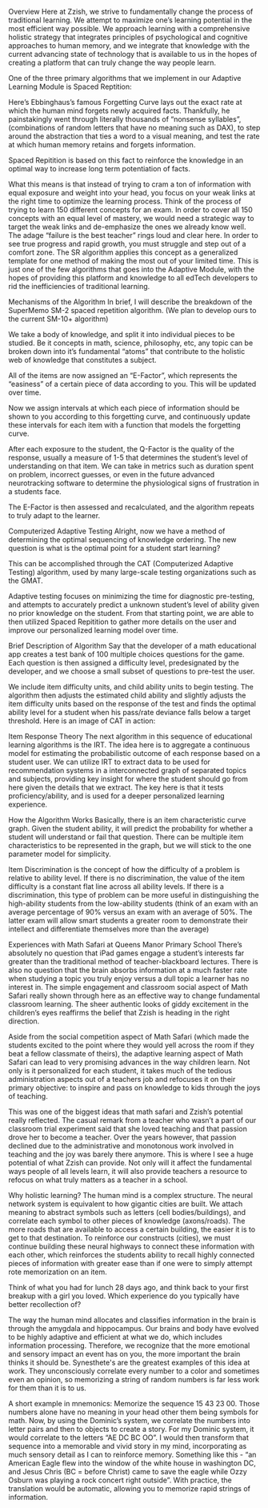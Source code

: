 Overview
Here at Zzish, we strive to fundamentally change the process of traditional learning. We attempt to maximize one’s learning potential in the most efficient way possible. We approach learning with a comprehensive holistic strategy that integrates principles of psychological and cognitive approaches to human memory, and we integrate that knowledge with the current advancing state of technology that is available to us in the hopes of creating a platform that can truly change the way people learn.

One of the three primary algorithms that we implement in our Adaptive Learning Module is Spaced Reptition:

Here’s Ebbinghaus’s famous Forgetting Curve lays out the exact rate at which the human mind forgets newly acquired facts. Thankfully, he painstakingly went through literally thousands of “nonsense syllables”, (combinations of random letters that have no meaning such as DAX), to step around the abstraction that ties a word to a visual meaning, and test the rate at which human memory retains and forgets information. 

Spaced Repitition is based on this fact to reinforce the knowledge in an optimal way to increase long term potentiation of facts. 

What this means is that instead of trying to cram a ton of information with equal exposure and weight into your head, you focus on your weak links at the right time to optimize the learning process. Think of the process of trying to learn 150 different concepts for an exam. In order to cover all 150 concepts with an equal level of mastery, we would need a strategic way to target the weak links and de-emphasize the ones we already know well. The adage “failure is the best teacher” rings loud and clear here. In order to see true progress and rapid growth, you must struggle and step out of a comfort zone. The SR algorithm applies this concept as a generalized template for one method of making the most out of your limited time. This is just one of the few algorithms that goes into the Adaptive Module, with the hopes of providing this platform and knowledge to all edTech developers to rid the inefficiencies of traditional learning. 


Mechanisms of the Algorithm
In brief, I will describe the breakdown of the SuperMemo SM-2 spaced repetition algorithm. (We plan to develop ours to the current SM-10+ algorithm)

We take a body of knowledge, and split it into individual pieces to be studied. Be it concepts in math, science, philosophy, etc, any topic can be broken down into it’s fundamental “atoms” that contribute to the holistic web of knowledge that constitutes a subject.

All of the items are now assigned an “E-Factor”, which represents the “easiness” of a certain piece of data according to you. This will be updated over time.

Now we assign intervals at which each piece of information should be shown to you according to this forgetting curve, and continuously update these intervals for each item with  a function that models the forgetting curve.

After each exposure to the student, the Q-Factor is the quality of the response, usually a measure of 1-5 that determines the student’s level of understanding on that item. We can take in metrics such as duration spent on problem, incorrect guesses, or even in the future advanced neurotracking software to determine the physiological signs of frustration in a students face.

The E-Factor is then assessed and recalculated, and the algorithm repeats to truly adapt to the learner. 

Computerized Adaptive Testing
Alright, now we have a method of determining the optimal sequencing of knowledge ordering. The new question is what is the optimal point for a student start learning?


This can be accomplished through the CAT (Computerized Adaptive Testing) algorithm, used by many large-scale testing organizations such as the GMAT. 

Adaptive testing focuses on minimizing the time for diagnostic pre-testing, and attempts to accurately predict a unknown student’s level of ability given no prior knowledge on the student. From that starting point, we are able to then utilized Spaced Repitition to gather more details on the user and improve our personalized learning model over time.

Brief Description of Algorithm
Say that the developer of a math educational app creates a test bank of 100 multiple choices questions for the game. Each question is then assigned a difficulty level, predesignated by the developer, and we choose a small subset of questions to pre-test the user. 

We include item difficulty units, and child ability units to begin testing. The algorithm then adjusts the estimated child ability and slightly adjusts the item difficulty units based on the response of the test and finds the optimal ability level for a student when his pass/rate deviance falls below a target threshold. Here is an image of CAT in action:




Item Response Theory
The next algorithm in this sequence of educational learning algorithms is the IRT. The idea here is to aggregate a continuous model for estimating the probabilistic outcome of each response based on a student user. We can utilize IRT to extract data to be used for recommendation systems in a interconnected graph of separated topics and subjects, providing key insight for where the student should go from here given the details that we extract. The key here is that it tests proficiency/ability, and is used for a deeper personalized learning experience. 

How the Algorithm Works
Basically, there is an item characteristic curve graph. Given the student ability, it will predict the probability for whether a student will understand or fail that question. There can be multiple item characteristics to be represented in the graph, but we will stick to the one parameter model for simplicity. 

Item Discrimination is the concept of how the difficulty of a problem is relative to ability level. If there is no discrimination, the value of the item difficulty is a constant flat line across all ability levels. If there is a discrimination, this type of problem can be more useful in distinguishing the high-ability students from the low-ability students (think of an exam with an average percentage of 90% versus an exam with an average of 50%. The latter exam will allow smart students a greater room to demonstrate their intellect and differentiate themselves more than the average)




Experiences with Math Safari at Queens Manor Primary School
There’s absolutely no question that iPad games engage a student’s interests far greater than the traditional method of teacher-blackboard lectures. There is also no question that the brain absorbs information at a much faster rate when studying a topic you truly enjoy versus a dull topic a learner has no interest in. The simple engagement and classroom social aspect of Math Safari really shown through here as an effective way to change fundamental classroom learning. The sheer authentic looks of giddy excitement in the children’s eyes reaffirms the belief that Zzish is heading in the right direction.

Aside from the social competition aspect of Math Safari (which made the students excited to the point where they would yell across the room if they beat a fellow classmate of theirs), the adaptive learning aspect of Math Safari can lead to very promising advances in the way children learn. Not only is it personalized for each student, it takes much of the tedious administration aspects out of a teachers job and refocuses it on their primary objective: to inspire and pass on knowledge to kids through the joys of teaching. 

This was one of the biggest ideas that math safari and Zzish’s potential really reflected. The casual remark from a teacher who wasn’t a part of our classroom trial experiment said that she loved teaching and that passion drove her to become a teacher. Over the years however, that passion declined due to the administrative and monotonous work involved in teaching and the joy was barely there anymore. This is where I see a huge potential of what Zzish can provide. Not only will it affect the fundamental ways people of all levels learn, it will also provide teachers a resource to refocus on what truly matters as a teacher in a school. 




Why holistic learning? 
The human mind is a complex structure. The neural network system is equivalent to how gigantic cities are built. We attach meaning to abstract symbols such as letters (cell bodies/buildings), and correlate each symbol to other pieces of knowledge (axons/roads). The more roads that are available to access a certain building, the easier it is to get to that destination. To reinforce our constructs (cities), we must continue building these neural highways to connect these information with each other, which reinforces the students ability to recall highly connected pieces of information with greater ease than if one were to simply attempt rote memorization on an item. 

Think of what you had for lunch 28 days ago, and think back to your first breakup with a girl you loved. Which experience do you typically have better recollection of?

The way the human mind allocates and classifies information in the brain is through the amygdala and hippocampus. Our brains and body have evolved to be highly adaptive and efficient at what we do, which includes information processing. Therefore, we recognize that the more emotional and sensory impact an event has on you, the more important the brain thinks it should be. Synesthete's are the greatest examples of this idea at work. They unconsciously correlate every number to a color and sometimes even an opinion, so memorizing a string of random numbers is far less work for them than it is to us. 

A short example in mnemonics: Memorize the sequence 15 43 23 00. Those numbers alone have no meaning in your head other them being symbols for math. Now, by using the Dominic’s system, we correlate the numbers into letter pairs and then to objects to create a story. For my Dominic system, it would correlate to the letters “AE DC BC OO”. I would then transform that sequence into a memorable and vivid story in my mind, incorporating as much sensory detail as I can to reinforce memory. Something like this - “an American Eagle flew into the window of the white house in washington DC, and Jesus Chris (BC = before Christ) came to save the eagle while Ozzy Osburn was playing a rock concert right outside”. With practice, the translation would be automatic, allowing you to memorize rapid strings of information.



